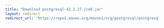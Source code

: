 ```yaml
---
title: "Download postgresql-42.2.27.jre6.jar"
layout: redirect
redirect_url: "https://repo1.maven.org/maven2/org/postgresql/postgresql/42.2.27/postgresql-42.2.27.jre6.jar"
---
```

